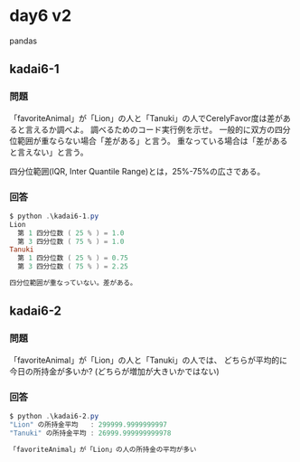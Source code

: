 # day6 v2

pandas

## kadai6-1

### 問題

「favoriteAnimal」が「Lion」の人と「Tanuki」の人でCerelyFavor度は差があると言えるか調べよ。
調べるためのコード実行例を示せ。
一般的に双方の四分位範囲が重ならない場合「差がある」と言う。
重なっている場合は「差があると言えない」と言う。

四分位範囲(IQR, Inter Quantile Range)とは，25%-75%の広さである。

### 回答

```powershell
$ python .\kadai6-1.py
Lion
  第 1 四分位数 ( 25 % ) = 1.0
  第 3 四分位数 ( 75 % ) = 1.0
Tanuki
  第 1 四分位数 ( 25 % ) = 0.75
  第 3 四分位数 ( 75 % ) = 2.25

四分位範囲が重なっていない。差がある。
```

## kadai6-2

### 問題

「favoriteAnimal」が「Lion」の人と「Tanuki」の人では、
どちらが平均的に今日の所持金が多いか?
(どちらが増加が大きいかではない)

### 回答

```powershell
$ python .\kadai6-2.py
"Lion" の所持金平均   : 299999.9999999997
"Tanuki" の所持金平均 : 26999.999999999978

「favoriteAnimal」が「Lion」の人の所持金の平均が多い
```
